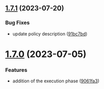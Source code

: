 ## [1.7.1](https://github.com/gravitee-io/gravitee-policy-transformqueryparams/compare/1.7.0...1.7.1) (2023-07-20)


### Bug Fixes

* update policy description ([91bc7bd](https://github.com/gravitee-io/gravitee-policy-transformqueryparams/commit/91bc7bd375a9a53bd13c11591717e0a2be694cce))

# [1.7.0](https://github.com/gravitee-io/gravitee-policy-transformqueryparams/compare/1.6.0...1.7.0) (2023-07-05)


### Features

* addition of the execution phase ([9061fa3](https://github.com/gravitee-io/gravitee-policy-transformqueryparams/commit/9061fa36f18948a03fa57abce95b509576703264))
